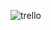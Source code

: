 
![trello](https://github.com/samik1234/hello/assets/82882143/dca53559-95f7-4e9a-ba1d-4c5a4b93b569)
